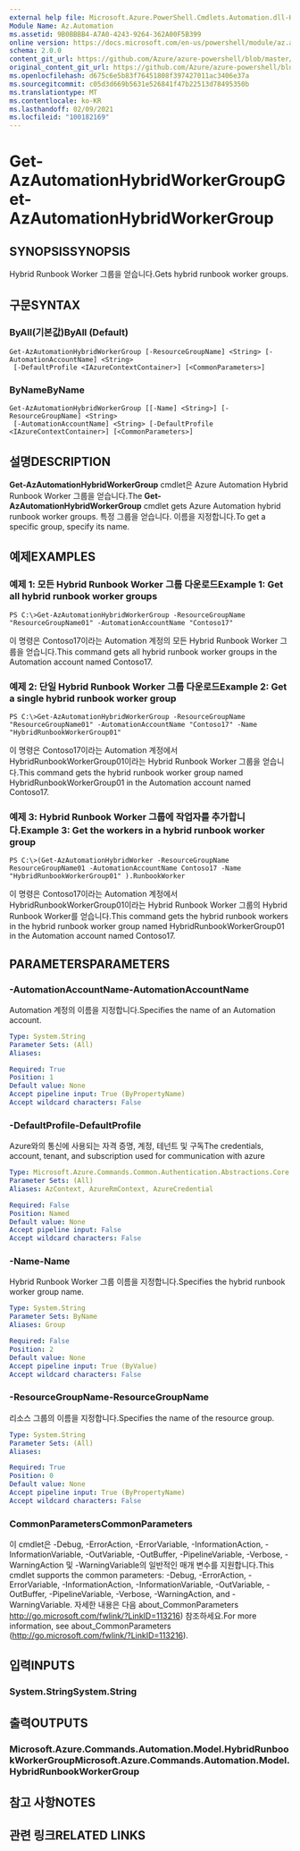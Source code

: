 ```yaml
---
external help file: Microsoft.Azure.PowerShell.Cmdlets.Automation.dll-Help.xml
Module Name: Az.Automation
ms.assetid: 9B0BBBB4-A7A0-4243-9264-362A00F5B399
online version: https://docs.microsoft.com/en-us/powershell/module/az.automation/get-azautomationhybridworkergroup
schema: 2.0.0
content_git_url: https://github.com/Azure/azure-powershell/blob/master/src/Automation/Automation/help/Get-AzAutomationHybridWorkerGroup.md
original_content_git_url: https://github.com/Azure/azure-powershell/blob/master/src/Automation/Automation/help/Get-AzAutomationHybridWorkerGroup.md
ms.openlocfilehash: d675c6e5b83f76451808f397427011ac3406e37a
ms.sourcegitcommit: c05d3d669b5631e526841f47b22513d78495350b
ms.translationtype: MT
ms.contentlocale: ko-KR
ms.lasthandoff: 02/09/2021
ms.locfileid: "100182169"
---
```

# <span data-ttu-id="5b3f2-101">Get-AzAutomationHybridWorkerGroup</span><span class="sxs-lookup"><span data-stu-id="5b3f2-101">Get-AzAutomationHybridWorkerGroup</span></span>

## <span data-ttu-id="5b3f2-102">SYNOPSIS</span><span class="sxs-lookup"><span data-stu-id="5b3f2-102">SYNOPSIS</span></span>
<span data-ttu-id="5b3f2-103">Hybrid Runbook Worker 그룹을 얻습니다.</span><span class="sxs-lookup"><span data-stu-id="5b3f2-103">Gets hybrid runbook worker groups.</span></span>

## <span data-ttu-id="5b3f2-104">구문</span><span class="sxs-lookup"><span data-stu-id="5b3f2-104">SYNTAX</span></span>

### <span data-ttu-id="5b3f2-105">ByAll(기본값)</span><span class="sxs-lookup"><span data-stu-id="5b3f2-105">ByAll (Default)</span></span>
```
Get-AzAutomationHybridWorkerGroup [-ResourceGroupName] <String> [-AutomationAccountName] <String>
 [-DefaultProfile <IAzureContextContainer>] [<CommonParameters>]
```

### <span data-ttu-id="5b3f2-106">ByName</span><span class="sxs-lookup"><span data-stu-id="5b3f2-106">ByName</span></span>
```
Get-AzAutomationHybridWorkerGroup [[-Name] <String>] [-ResourceGroupName] <String>
 [-AutomationAccountName] <String> [-DefaultProfile <IAzureContextContainer>] [<CommonParameters>]
```

## <span data-ttu-id="5b3f2-107">설명</span><span class="sxs-lookup"><span data-stu-id="5b3f2-107">DESCRIPTION</span></span>
<span data-ttu-id="5b3f2-108">**Get-AzAutomationHybridWorkerGroup** cmdlet은 Azure Automation Hybrid Runbook Worker 그룹을 얻습니다.</span><span class="sxs-lookup"><span data-stu-id="5b3f2-108">The **Get-AzAutomationHybridWorkerGroup** cmdlet gets Azure Automation hybrid runbook worker groups.</span></span>
<span data-ttu-id="5b3f2-109">특정 그룹을 얻습니다. 이름을 지정합니다.</span><span class="sxs-lookup"><span data-stu-id="5b3f2-109">To get a specific group, specify its name.</span></span>

## <span data-ttu-id="5b3f2-110">예제</span><span class="sxs-lookup"><span data-stu-id="5b3f2-110">EXAMPLES</span></span>

### <span data-ttu-id="5b3f2-111">예제 1: 모든 Hybrid Runbook Worker 그룹 다운로드</span><span class="sxs-lookup"><span data-stu-id="5b3f2-111">Example 1: Get all hybrid runbook worker groups</span></span>
```
PS C:\>Get-AzAutomationHybridWorkerGroup -ResourceGroupName "ResourceGroupName01" -AutomationAccountName "Contoso17"
```

<span data-ttu-id="5b3f2-112">이 명령은 Contoso17이라는 Automation 계정의 모든 Hybrid Runbook Worker 그룹을 얻습니다.</span><span class="sxs-lookup"><span data-stu-id="5b3f2-112">This command gets all hybrid runbook worker groups in the Automation account named Contoso17.</span></span>

### <span data-ttu-id="5b3f2-113">예제 2: 단일 Hybrid Runbook Worker 그룹 다운로드</span><span class="sxs-lookup"><span data-stu-id="5b3f2-113">Example 2: Get a single hybrid runbook worker group</span></span>
```
PS C:\>Get-AzAutomationHybridWorkerGroup -ResourceGroupName "ResourceGroupName01" -AutomationAccountName "Contoso17" -Name "HybridRunbookWorkerGroup01"
```

<span data-ttu-id="5b3f2-114">이 명령은 Contoso17이라는 Automation 계정에서 HybridRunbookWorkerGroup01이라는 Hybrid Runbook Worker 그룹을 얻습니다.</span><span class="sxs-lookup"><span data-stu-id="5b3f2-114">This command gets the hybrid runbook worker group named HybridRunbookWorkerGroup01 in the Automation account named Contoso17.</span></span>

### <span data-ttu-id="5b3f2-115">예제 3: Hybrid Runbook Worker 그룹에 작업자를 추가합니다.</span><span class="sxs-lookup"><span data-stu-id="5b3f2-115">Example 3: Get the workers in a hybrid runbook worker group</span></span>
```
PS C:\>(Get-AzAutomationHybridWorker -ResourceGroupName ResourceGroupName01 -AutomationAccountName Contoso17 -Name "HybridRunbookWorkerGroup01" ).RunbookWorker
```

<span data-ttu-id="5b3f2-116">이 명령은 Contoso17이라는 Automation 계정에서 HybridRunbookWorkerGroup01이라는 Hybrid Runbook Worker 그룹의 Hybrid Runbook Worker를 얻습니다.</span><span class="sxs-lookup"><span data-stu-id="5b3f2-116">This command gets the hybrid runbook workers in the hybrid runbook worker group named HybridRunbookWorkerGroup01 in the Automation account named Contoso17.</span></span>

## <span data-ttu-id="5b3f2-117">PARAMETERS</span><span class="sxs-lookup"><span data-stu-id="5b3f2-117">PARAMETERS</span></span>

### <span data-ttu-id="5b3f2-118">-AutomationAccountName</span><span class="sxs-lookup"><span data-stu-id="5b3f2-118">-AutomationAccountName</span></span>
<span data-ttu-id="5b3f2-119">Automation 계정의 이름을 지정합니다.</span><span class="sxs-lookup"><span data-stu-id="5b3f2-119">Specifies the name of an Automation account.</span></span>

```yaml
Type: System.String
Parameter Sets: (All)
Aliases:

Required: True
Position: 1
Default value: None
Accept pipeline input: True (ByPropertyName)
Accept wildcard characters: False
```

### <span data-ttu-id="5b3f2-120">-DefaultProfile</span><span class="sxs-lookup"><span data-stu-id="5b3f2-120">-DefaultProfile</span></span>
<span data-ttu-id="5b3f2-121">Azure와의 통신에 사용되는 자격 증명, 계정, 테넌트 및 구독</span><span class="sxs-lookup"><span data-stu-id="5b3f2-121">The credentials, account, tenant, and subscription used for communication with azure</span></span>

```yaml
Type: Microsoft.Azure.Commands.Common.Authentication.Abstractions.Core.IAzureContextContainer
Parameter Sets: (All)
Aliases: AzContext, AzureRmContext, AzureCredential

Required: False
Position: Named
Default value: None
Accept pipeline input: False
Accept wildcard characters: False
```

### <span data-ttu-id="5b3f2-122">-Name</span><span class="sxs-lookup"><span data-stu-id="5b3f2-122">-Name</span></span>
<span data-ttu-id="5b3f2-123">Hybrid Runbook Worker 그룹 이름을 지정합니다.</span><span class="sxs-lookup"><span data-stu-id="5b3f2-123">Specifies the hybrid runbook worker group name.</span></span>

```yaml
Type: System.String
Parameter Sets: ByName
Aliases: Group

Required: False
Position: 2
Default value: None
Accept pipeline input: True (ByValue)
Accept wildcard characters: False
```

### <span data-ttu-id="5b3f2-124">-ResourceGroupName</span><span class="sxs-lookup"><span data-stu-id="5b3f2-124">-ResourceGroupName</span></span>
<span data-ttu-id="5b3f2-125">리소스 그룹의 이름을 지정합니다.</span><span class="sxs-lookup"><span data-stu-id="5b3f2-125">Specifies the name of the resource group.</span></span>

```yaml
Type: System.String
Parameter Sets: (All)
Aliases:

Required: True
Position: 0
Default value: None
Accept pipeline input: True (ByPropertyName)
Accept wildcard characters: False
```

### <span data-ttu-id="5b3f2-126">CommonParameters</span><span class="sxs-lookup"><span data-stu-id="5b3f2-126">CommonParameters</span></span>
<span data-ttu-id="5b3f2-127">이 cmdlet은 -Debug, -ErrorAction, -ErrorVariable, -InformationAction, -InformationVariable, -OutVariable, -OutBuffer, -PipelineVariable, -Verbose, -WarningAction 및 -WarningVariable의 일반적인 매개 변수를 지원합니다.</span><span class="sxs-lookup"><span data-stu-id="5b3f2-127">This cmdlet supports the common parameters: -Debug, -ErrorAction, -ErrorVariable, -InformationAction, -InformationVariable, -OutVariable, -OutBuffer, -PipelineVariable, -Verbose, -WarningAction, and -WarningVariable.</span></span> <span data-ttu-id="5b3f2-128">자세한 내용은 다음 about_CommonParameters http://go.microsoft.com/fwlink/?LinkID=113216) 참조하세요.</span><span class="sxs-lookup"><span data-stu-id="5b3f2-128">For more information, see about_CommonParameters (http://go.microsoft.com/fwlink/?LinkID=113216).</span></span>

## <span data-ttu-id="5b3f2-129">입력</span><span class="sxs-lookup"><span data-stu-id="5b3f2-129">INPUTS</span></span>

### <span data-ttu-id="5b3f2-130">System.String</span><span class="sxs-lookup"><span data-stu-id="5b3f2-130">System.String</span></span>

## <span data-ttu-id="5b3f2-131">출력</span><span class="sxs-lookup"><span data-stu-id="5b3f2-131">OUTPUTS</span></span>

### <span data-ttu-id="5b3f2-132">Microsoft.Azure.Commands.Automation.Model.HybridRunbookWorkerGroup</span><span class="sxs-lookup"><span data-stu-id="5b3f2-132">Microsoft.Azure.Commands.Automation.Model.HybridRunbookWorkerGroup</span></span>

## <span data-ttu-id="5b3f2-133">참고 사항</span><span class="sxs-lookup"><span data-stu-id="5b3f2-133">NOTES</span></span>

## <span data-ttu-id="5b3f2-134">관련 링크</span><span class="sxs-lookup"><span data-stu-id="5b3f2-134">RELATED LINKS</span></span>
